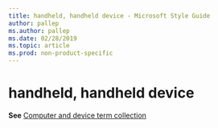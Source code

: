 ```yaml
---
title: handheld, handheld device - Microsoft Style Guide
author: pallep
ms.author: pallep
ms.date: 02/28/2019
ms.topic: article
ms.prod: non-product-specific
---
```


# handheld, handheld device

**See** [Computer and device term collection](~/a-z-word-list-term-collections/term-collections/computer-device-terms.md)
